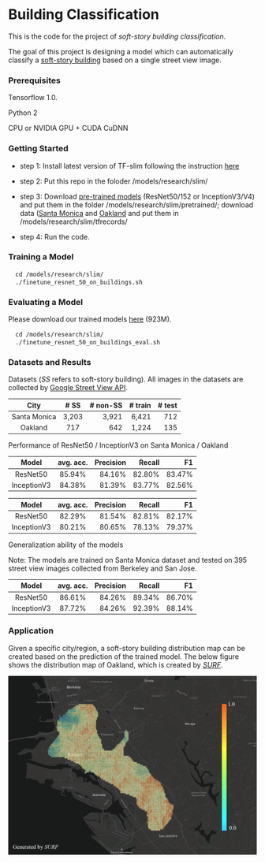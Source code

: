 # Building Classification

This is the code for the project of *soft-story building classification*. 

The goal of this project is designing a model which can automatically classify a [soft-story building](https://en.wikipedia.org/wiki/Soft_story_building) based on a single street view image.

### Prerequisites

Tensorflow 1.0.

Python 2

CPU or NVIDIA GPU + CUDA CuDNN

### Getting Started
* step 1: Install latest version of TF-slim following the instruction [here](https://github.com/tensorflow/models/tree/master/research/slim)

* step 2: Put this repo in the foloder /models/research/slim/

* step 3: Download [pre-trained models](https://github.com/tensorflow/models/tree/master/research/slim) (ResNet50/152 or InceptionV3/V4) and put them in the folder /models/research/slim/pretrained/; download data ([Santa Monica](https://www.dropbox.com/s/huvod9jawka3ayj/Santa_Monica.tar.gz?dl=0) and 
[Oakland](https://www.dropbox.com/s/hlwcs1v3y4jq71s/Oakland.tar.gz?dl=0) and put them in /models/research/slim/tfrecords/

* step 4: Run the code.

### Training a Model

```shell
  cd /models/research/slim/
  ./finetune_resnet_50_on_buildings.sh
```  

### Evaluating a Model

Please download our trained models [here](https://berkeley.box.com/s/c9pp0teffvu3je7w93ug6xcjs3zop5iq) (923M).

```shell
  cd /models/research/slim/
  ./finetune_resnet_50_on_buildings_eval.sh
``` 

### Datasets and Results

Datasets (*SS* refers to soft-story building). All images in the datasets are collected by [Google Street View API](https://developers.google.com/maps/documentation/streetview/intro).

   | City |	# SS	|  # non-SS |   # train  | # test |
   |:-------:|:--------:| --------:| ---------:|---------:|
   | Santa Monica   | 3,203	| 3,921 | 6,421  | 712  |
   | Oakland  | 717	| 642 | 1,224  | 135  |

Performance of ResNet50 / InceptionV3 on Santa Monica / Oakland

   | Model |	avg. acc.	|  Precision |   Recall  | F1 |
   |:-------:|:--------:| --------:| ---------:|---------:|
   | ResNet50   | 85.94%	| 84.16% | 82.80%  | 83.47%  |
   | InceptionV3  | 84.38%	| 81.39% | 83.77%  | 82.56%  |
   

   | Model |	avg. acc.	|  Precision |   Recall  | F1 |
   |:-------:|:--------:| --------:| ---------:|---------:|
   | ResNet50   | 82.29%	| 81.54% | 82.81%  | 82.17%  |
   | InceptionV3  | 80.21%	| 80.65% | 78.13%  | 79.37%  |
   
Generalization ability of the models 

Note: The models are trained on Santa Monica dataset and tested on 395 street view images collected from Berkeley and San Jose. 

   | Model |	avg. acc.	|  Precision |   Recall  | F1 |
   |:-------:|:--------:| --------:| ---------:|---------:|
   | ResNet50 | 86.61% | 84.26% | 89.34% | 86.70% |
   | InceptionV3 | 87.72% | 84.26% | 92.39% | 88.14%  |

### Application
Given a specific city/region, a soft-story building distribution map can be created based on the prediction of the trained model. The below figure shows the distribution map of Oakland, which is created by [*SURF*](https://github.com/charlesxwang/SURF).

![predicted SS distribution map of Oakland](src/heatmap-oakland.png)



